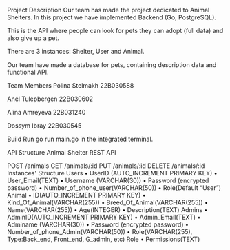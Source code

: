 Project Description
Our team has made the project dedicated to Animal Shelters. In this project we have implemented Backend (Go, PostgreSQL).

This is the API where people can look for pets they can adopt (full data) and also give up a pet.

There are 3 instances: Shelter, User and Animal.

Our team have made a database for pets, containing description data and functional API.

Team Members
Polina Stelmakh 22B030588

Anel Tulepbergen 22B030602

Alina Amreyeva 22B031240

Dossym Ibray 22B030545

Build
Run go run main.go in the integrated terminal.

API Structure
Animal Shelter REST API

POST /animals
GET /animals/:id
PUT /animals/:id
DELETE /animals/:id
Instances' Structure
Users
• UserID (AUTO_INCREMENT PRIMARY KEY)
• User_Email(TEXT)
• Username (VARCHAR(30))
• Password (encrypted password)
• Number_of_phone_user(VARCHAR(50))
• Role(Default “User”)
Animal
• ID(AUTO_INCREMENT PRIMARY KEY)
• Kind_Of_Animal(VARCHAR(255))
• Breed_Of_Animal(VARCHAR(255))
• Name(VARCHAR(255))
• Age(INTEGER)
• Description(TEXT)
Admins
• AdminID(AUTO_INCREMENT PRIMARY KEY)
• Admin_Email(TEXT)
• Adminame (VARCHAR(30))
• Password (encrypted password)
• Number_of_phone_Admin(VARCHAR(50))
• Role(VARCHAR(255), Type:Back_end, Front_end, G_admin, etc)
Role
• Permissions(TEXT)